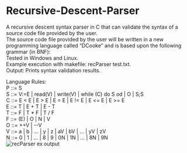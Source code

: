 # Recursive-Descent-Parser
A recursive descent syntax parser in C that can validate the syntax of a source code file provided by the
user.<br>
The source code file provided by the user will be written in a new programming language called “DCooke” and is
based upon the following grammar (in BNF):<br>
Tested in Windows and Linux. <br>
Example execution with makefile: recParser test.txt.<br>
Output: Prints syntax validation results.<br>


Language Rules:<br>
P ::= S<br>
S ::= V:=E | read(V) | write(V) | while (C) do S od | O | S;S<br>
C ::= E < E | E > E | E = E | E != E | E <= E | E >= E<br>
E ::= T | E + T | E - T<br>
T ::= F | T * F | T / F<br>
F ::= (E) | O | N | V<br>
O ::= ++V | --V<br>
V ::= a | b | … | y | z | aV | bV | … | yV | zV<br>
N ::= 0 | 1 | … | 8 | 9 | 0N | 1N | … | 8N | 9N<br>
![recParser ex output](https://github.com/jms231/Recursive-Descent-Parser/assets/144720587/05ffe121-f099-4539-8fab-53314774ac96)
